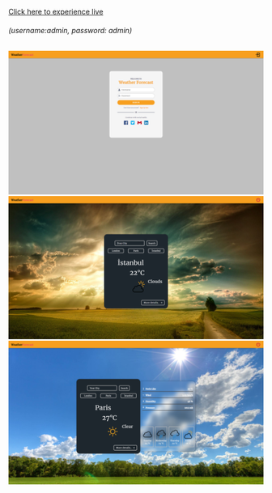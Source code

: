 [Click here to experience live](https://weather-app-virid-two.vercel.app)

###### (username:admin, password: admin)

![login](/src/img/login.png)
![mainpage](/src/img/mainpage.png)
![detailpage.png](/src/img/detailpage.png)
